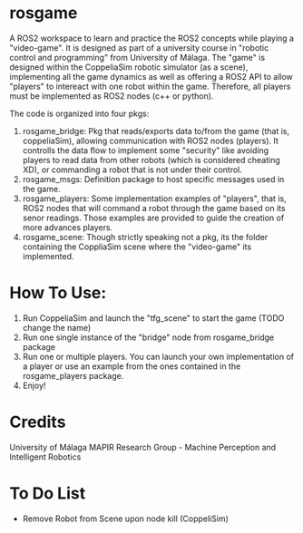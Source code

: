 # rosgame
A ROS2 workspace to learn and practice the ROS2 concepts while playing a "video-game".
It is designed as part of a university course in "robotic control and programming" from University of Málaga.
The "game" is designed within the CoppeliaSim robotic simulator (as a scene), implementing all the game dynamics as well as offering a ROS2 API to allow "players" to  intereact with one robot within the game. Therefore, all players must be implemented as ROS2 nodes (c++ or python).

The code is organized into four pkgs:
1. rosgame_bridge: Pkg that reads/exports data to/from the game (that is, coppeliaSim), allowing communication with ROS2 nodes (players). It controlls the data flow to implement some "security" like avoiding players to read data from other robots (which is considered cheating XD), or commanding a robot that is not under their control.
2. rosgame_msgs: Definition package to host specific messages used in the game.
3. rosgame_players: Some implementation examples of "players", that is, ROS2 nodes that will command a robot through the game based on its senor readings. Those examples are provided to guide the creation of more advances players.
4. rosgame_scene: Though strictly speaking not a pkg, its the folder containing the CoppliaSim scene where the "video-game" its implemented.


# How To Use:
1. Run CoppeliaSim and launch the "tfg_scene" to start the game (TODO change the name)
2. Run one single instance of the "bridge" node from rosgame_bridge package
3. Run one or multiple players. You can launch your own implementation of a player or use an example from the ones contained in the rosgame_players package.
4. Enjoy!

# Credits
University of Málaga
MAPIR Research Group - Machine Perception and Intelligent Robotics

# To Do List
- Remove Robot from Scene upon node kill (CoppeliSim)
